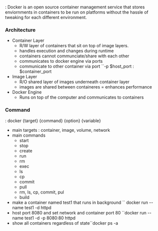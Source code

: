 : Docker is an open source container management service that stores enviornments in containers to be run on platforms without the hassle of tweaking for each different environment.

### Architecture
- Container Layer
	- R/W layer of containers that sit on top of image layers.
	- handles execution and changes during runtime
	- containers cannot communciate/share with each other
	- communicates to docker engine via ports
	- communicate to other container via port ``-p $host_port : $container_port
- Image Layer
	- R/O shared layer of images underneath container layer
	- images are shared between containeres = enhances performance
- Docker Engine
	- Runs on top of the computer and communicates to containers

### Command
: docker {target} {command} {option} {variable}
- main targets : container, image, volume, network
- main commands 
	- start
	- stop
	- create
	- run
	- rm
	- exec
	- ls 
	- cp
	- commit
	- pull
	- rm, ls, cp, commit, pul
	- build
- make a container named test1 that runs in background `` docker run --name test1 -d httpd
- host port 8080 and set network and container port 80 ``docker run --name test1 -d -p 8080:80 httpd
- show all containers regardless of state``docker ps -a
